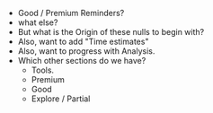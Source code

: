* Good / Premium Reminders?
* what else?
* But what is the Origin of these nulls to begin with?
* Also, want to add "Time estimates"
* Also, want to progress with Analysis.
* Which other sections do we have?
  * Tools.
  * Premium
  * Good
  * Explore / Partial
